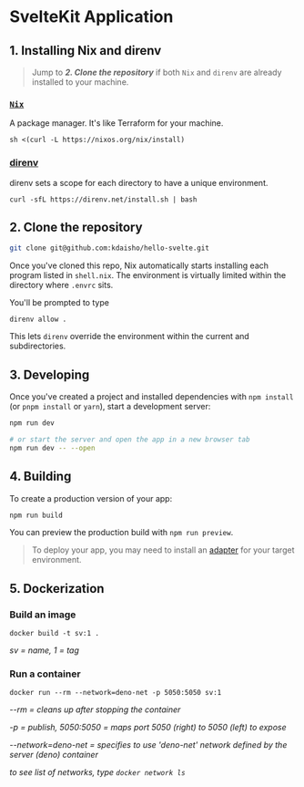 # SvelteKit Application

## 1. Installing Nix and direnv

> Jump to _**2. Clone the repository**_ if both `Nix` and `direnv` are already installed to your machine.

### [`Nix`](https://nixos.org/)

A package manager. It's like Terraform for your machine.

```
sh <(curl -L https://nixos.org/nix/install)
```

### [direnv](https://direnv.net/)

direnv sets a scope for each directory to have a unique environment.

```
curl -sfL https://direnv.net/install.sh | bash
```

## 2. Clone the repository

```bash
git clone git@github.com:kdaisho/hello-svelte.git
```

Once you've cloned this repo, Nix automatically starts installing each program listed in `shell.nix`. The environment is virtually limited within the directory where `.envrc` sits.

You'll be prompted to type

```
direnv allow .
```

This lets `direnv` override the environment within the current and subdirectories.

## 3. Developing

Once you've created a project and installed dependencies with `npm install` (or `pnpm install` or `yarn`), start a development server:

```bash
npm run dev

# or start the server and open the app in a new browser tab
npm run dev -- --open
```

## 4. Building

To create a production version of your app:

```bash
npm run build
```

You can preview the production build with `npm run preview`.

> To deploy your app, you may need to install an [adapter](https://kit.svelte.dev/docs/adapters) for your target environment.

## 5. Dockerization

### Build an image

```
docker build -t sv:1 .
```

_sv = name, 1 = tag_

### Run a container

```
docker run --rm --network=deno-net -p 5050:5050 sv:1
```

_--rm = cleans up after stopping the container_

_-p = publish, 5050:5050 = maps port 5050 (right) to 5050 (left) to expose_

_--network=deno-net = specifies to use 'deno-net' network defined by the server (deno) container_

_to see list of networks, type `docker network ls`_
